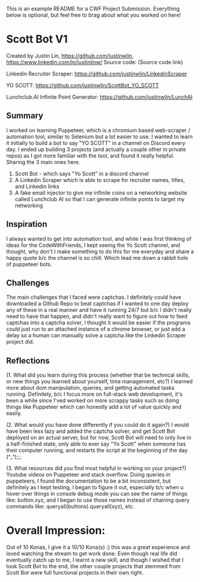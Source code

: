 This is an example README for a CWF Project Submission. Everything below is optional, but feel free to brag about what you worked on here!

# Scott Bot V1

Created by Justin Lin, https://github.com/justinwlin, https://www.linkedin.com/in/justinlinw/
Source code: (Source code link)

Linkedin Recruiter Scraper:
https://github.com/justinwlin/LinkedinScraper

YO SCOTT:
https://github.com/justinwlin/ScottBot_YO_SCOTT

Lunchclub.AI Infinite Point Generator:
https://github.com/justinwlin/LunchAI
## Summary

I worked on learning Puppeteer, which is a chromium based web-scraper / automation tool, similar to Selenium but a lot easier to use. I wanted to learn it initially to build a bot to say "YO SCOTT" in a channel on Discord every day. I ended up building 3 projects (and actually a couple other in private repos) as I got more familiar with the tool, and found it really helpful. Sharing the 3 main ones here. 

1) Scott Bot - which says "Yo Scott" in a discord channel
2) A Linkedin Scraper which is able to scrape for recruiter names, titles, and Linkedin links 
3) A fake email injector to give me infinite coins on a networking website called Lunchclub AI so that I can generate infinite points to target my networking

## Inspiration

I always wanted to get into automation tool, and while I was first thinking of ideas for the CodeWithFriends, I kept seeing the Yo Scott channel, and thought, why don't I make something to do this for me everyday and share a happy quote b/c the channel is so chill. Which lead me down a rabbit hole of puppeteer bots. 

## Challenges

The main challenges that I faced were captchas. I definitely could have downloaded a Github Repo to beat captchas if I wanted to one day deploy any of these in a real manner and have it running 24/7 but b/c I didn't really need to have that happen, and didn't really want to figure out how to feed captchas into a captcha solver, I thought it would be easier if the programs could just run to an attached instance of a chrome browser, or just add a delay so a human can manually solve a captcha like the Linkedin Scraper project did. 

## Reflections

(1. What did you learn during this process (whether that be technical skills, or new things you learned about yourself, time management, etc?)
I learned more about dom manipulation, queries, and getting automated tasks running. Definitely, b/c I focus more on full-stack web development, it's been a while since I'ved worked on more scrappy tasks such as doing things like Puppeteer which can honestly add a lot of value quickly and easily. 

(2. What would you have done differently if you could do it again?)
I would have been less lazy and added the captcha solver, and get Scott Bot deployed on an actual server, but for now, Scott Bot will need to only live in a half-finished state, only able to ever say "Yo Scott" when someone has their computer running, and restarts the script at the beginning of the day (^_^);;;

(3. What resources did you find most helpful in working on your project?)
Youtube videos on Puppeteer and stack overflow. Doing queries in puppeteers, I found the documentation to be a bit inconsistent, but definitely as I kept testing, I began to figure it out, especially b/c when u hover over things in console debug mode you can see the name of things like: button.xyz, and I began to use those names instead of chaining query commands like: queryall(buttons).queryall(xyz), etc. 

# Overall Impression:
Out of 10 Konas, I give it a 10/10 Kona(s) :) this was a great experience and loved watching the stream to get work done. Even though real life did eventually catch up to me, I learnt a new skill, and though I wished that I took Scott Bot to the end, the other couple projects that stemmed from Scott Bot were full functional projects in their own right. 